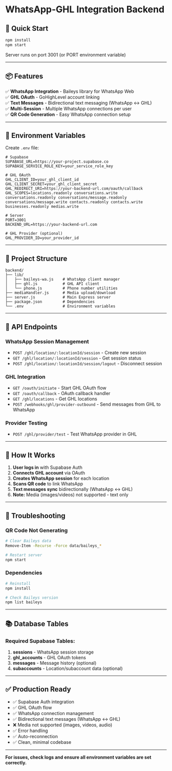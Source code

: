 # WhatsApp-GHL Integration Backend

## 🚀 Quick Start

```bash
npm install
npm start
```

Server runs on port 3001 (or PORT environment variable)

---

## 📦 Features

✅ **WhatsApp Integration** - Baileys library for WhatsApp Web  
✅ **GHL OAuth** - GoHighLevel account linking  
✅ **Text Messages** - Bidirectional text messaging (WhatsApp ↔ GHL)  
✅ **Multi-Session** - Multiple WhatsApp connections per user  
✅ **QR Code Generation** - Easy WhatsApp connection setup  

---

## 🔧 Environment Variables

Create `.env` file:

```env
# Supabase
SUPABASE_URL=https://your-project.supabase.co
SUPABASE_SERVICE_ROLE_KEY=your_service_role_key

# GHL OAuth
GHL_CLIENT_ID=your_ghl_client_id
GHL_CLIENT_SECRET=your_ghl_client_secret
GHL_REDIRECT_URI=https://your-backend-url.com/oauth/callback
GHL_SCOPES=locations.readonly conversations.write conversations.readonly conversations/message.readonly conversations/message.write contacts.readonly contacts.write businesses.readonly medias.write

# Server
PORT=3001
BACKEND_URL=https://your-backend-url.com

# GHL Provider (optional)
GHL_PROVIDER_ID=your_provider_id
```

---

## 📁 Project Structure

```
backend/
├── lib/
│   ├── baileys-wa.js    # WhatsApp client manager
│   ├── ghl.js           # GHL API client
│   └── phone.js         # Phone number utilities
├── mediaHandler.js      # Media upload/download
├── server.js            # Main Express server
├── package.json         # Dependencies
└── .env                 # Environment variables
```

---

## 🔗 API Endpoints

### WhatsApp Session Management
- `POST /ghl/location/:locationId/session` - Create new session
- `GET /ghl/location/:locationId/session` - Get session status
- `POST /ghl/location/:locationId/session/logout` - Disconnect session

### GHL Integration
- `GET /oauth/initiate` - Start GHL OAuth flow
- `GET /oauth/callback` - OAuth callback handler
- `GET /ghl/locations` - Get GHL locations
- `POST /webhooks/ghl/provider-outbound` - Send messages from GHL to WhatsApp

### Provider Testing
- `POST /ghl/provider/test` - Test WhatsApp provider in GHL

---

## 📱 How It Works

1. **User logs in** with Supabase Auth
2. **Connects GHL account** via OAuth
3. **Creates WhatsApp session** for each location
4. **Scans QR code** to link WhatsApp
5. **Text messages sync** bidirectionally (WhatsApp ↔ GHL)
6. **Note:** Media (images/videos) not supported - text only

---

## 🐛 Troubleshooting

### QR Code Not Generating

```bash
# Clear Baileys data
Remove-Item -Recurse -Force data/baileys_*

# Restart server
npm start
```

### Dependencies

```bash
# Reinstall
npm install

# Check Baileys version
npm list baileys
```

---

## 📚 Database Tables

### Required Supabase Tables:

1. **sessions** - WhatsApp session storage
2. **ghl_accounts** - GHL OAuth tokens
3. **messages** - Message history (optional)
4. **subaccounts** - Location/subaccount data (optional)

---

## ✅ Production Ready

- ✅ Supabase Auth integration
- ✅ GHL OAuth flow
- ✅ WhatsApp connection management
- ✅ Bidirectional text messages (WhatsApp ↔ GHL)
- ❌ Media not supported (images, videos, audio)
- ✅ Error handling
- ✅ Auto-reconnection
- ✅ Clean, minimal codebase

---

**For issues, check logs and ensure all environment variables are set correctly.**

